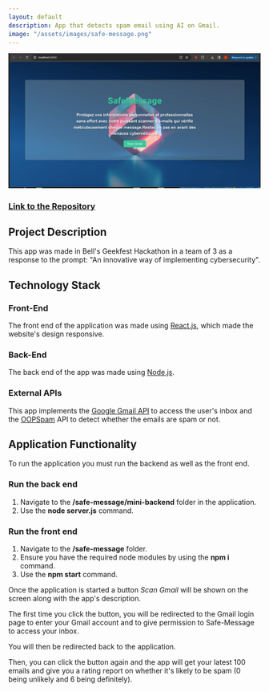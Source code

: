 ```yaml
---
layout: default
description: App that detects spam email using AI on Gmail.
image: "/assets/images/safe-message.png"
---
```


![](/assets/images/safe-message.png)

### [Link to the Repository](https://github.com/WillDunw/Hackathon-SafeMessage.git)

## **Project Description**

This app was made in Bell's Geekfest Hackathon in a team of 3 as a response to the prompt: "An innovative way of implementing cybersecurity".

## **Technology Stack**

### Front-End 

The front end of the application was made using [React.js](https://react.dev/), which made the website's design responsive.

### Back-End

The back end of the app was made using [Node.js](https://nodejs.org/en/).

### External APIs

This app implements the [Google Gmail API](https://developers.google.com/gmail/api/guides) to access the user's inbox and the [OOPSpam](https://www.oopspam.com/) API to detect whether the emails are spam or not.

## **Application Functionality**

To run the application you must run the backend as well as the front end.

### Run the back end

1. Navigate to the **/safe-message/mini-backend** folder in the application.
2. Use the **node server.js** command.

### Run the front end

1. Navigate to the **/safe-message** folder.
2. Ensure you have the required node modules by using the **npm i** command.
3. Use the **npm start** command. 

Once the application is started a button *Scan Gmail* will be shown on the screen along with the app's description.

The first time you click the button, you will be redirected to the Gmail login page to enter your Gmail account and to give permission to Safe-Message to access your inbox.

You will then be redirected back to the application.

Then, you can click the button again and the app will get your latest 100 emails and give you a rating report on whether it's likely to be spam (0 being unlikely and 6 being definitely).



